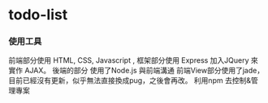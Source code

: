 # todo-list

### 使用工具 
前端部分使用 HTML, CSS, Javascript , 框架部分使用 Express
加入JQuery 來實作 AJAX。
後端的部分 使用了Node.js 與前端溝通
前端View部分使用了jade，目前已經沒有更新，似乎無法直接換成pug，之後會再改。
利用npm 去控制&管理專案
